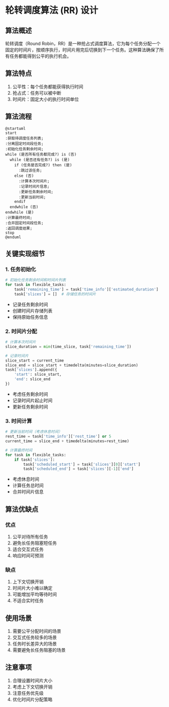 # 轮转调度算法 (RR) 设计

## 算法概述
轮转调度（Round Robin，RR）是一种抢占式调度算法，它为每个任务分配一个固定的时间片，按顺序执行，时间片用完后切换到下一个任务。这种算法确保了所有任务都能得到公平的执行机会。

## 算法特点
1. 公平性：每个任务都能获得执行时间
2. 抢占式：任务可以被中断
3. 时间片：固定大小的执行时间单位

## 算法流程
```plantuml
@startuml
start
:获取待调度任务列表;
:分离固定时间段任务;
:初始化任务剩余时间;
while (是否所有任务都完成?) is (否)
  while (是否还有任务?) is (是)
    if (任务是否完成?) then (是)
      :跳过该任务;
    else (否)
      :计算本次时间片;
      :记录时间片信息;
      :更新任务剩余时间;
      :更新当前时间;
    endif
  endwhile (否)
endwhile (是)
:计算最终时间;
:合并固定时间段任务;
:返回调度结果;
stop
@enduml
```

## 关键实现细节

### 1. 任务初始化
```python
# 初始化任务剩余时间和时间片列表
for task in flexible_tasks:
    task['remaining_time'] = task['time_info']['estimated_duration']
    task['slices'] = []  # 存储任务的时间片
```
- 记录任务剩余时间
- 创建时间片存储列表
- 保持原始任务信息

### 2. 时间片分配
```python
# 计算本次时间片
slice_duration = min(time_slice, task['remaining_time'])

# 记录时间片
slice_start = current_time
slice_end = slice_start + timedelta(minutes=slice_duration)
task['slices'].append({
    'start': slice_start,
    'end': slice_end
})
```
- 考虑任务剩余时间
- 记录时间片起止时间
- 更新任务剩余时间

### 3. 时间计算
```python
# 更新当前时间（考虑休息时间）
rest_time = task['time_info']['rest_time'] or 5
current_time = slice_end + timedelta(minutes=rest_time)

# 计算最终时间
for task in flexible_tasks:
    if task['slices']:
        task['scheduled_start'] = task['slices'][0]['start']
        task['scheduled_end'] = task['slices'][-1]['end']
```
- 考虑休息时间
- 计算任务总时间
- 合并时间片信息

## 算法优缺点

### 优点
1. 公平对待所有任务
2. 避免长任务阻塞短任务
3. 适合交互式任务
4. 响应时间可预测

### 缺点
1. 上下文切换开销
2. 时间片大小难以确定
3. 可能增加平均等待时间
4. 不适合实时任务

## 使用场景
1. 需要公平分配时间的场景
2. 交互式任务较多的场景
3. 任务时长差异大的场景
4. 需要避免长任务阻塞的场景

## 注意事项
1. 合理设置时间片大小
2. 考虑上下文切换开销
3. 注意任务优先级
4. 优化时间片分配策略 